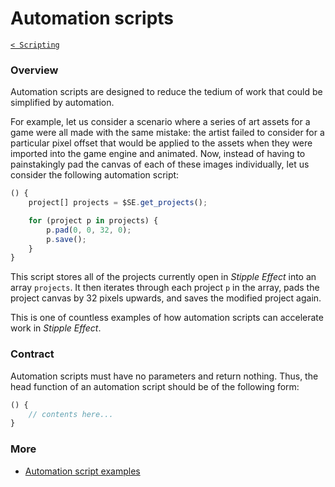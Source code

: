 # Automation scripts

[`< Scripting`](scripting.md)

<!-- TODO -->

### Overview
Automation scripts are designed to reduce the tedium of work that could be simplified by automation.

For example, let us consider a scenario where a series of art assets for a game were all made with the same mistake: the artist failed to consider for a particular pixel offset that would be applied to the assets when they were imported into the game engine and animated. Now, instead of having to painstakingly pad the canvas of each of these images individually, let us consider the following automation script:
```js
() {
    project[] projects = $SE.get_projects();

    for (project p in projects) {
        p.pad(0, 0, 32, 0);
        p.save();
    }
}
```
This script stores all of the projects currently open in _Stipple Effect_ into an array `projects`. It then iterates through each project `p` in the array, pads the project canvas by 32 pixels upwards, and saves the modified project again.

This is one of countless examples of how automation scripts can accelerate work in _Stipple Effect_.

### Contract

Automation scripts must have no parameters and return nothing. Thus, the head function of an automation script should be of the following form:
```js
() {
    // contents here...
}
```

### More
* [Automation script examples](https://github.com/jbunke/se-script-examples/tree/main/scripts/automation)
